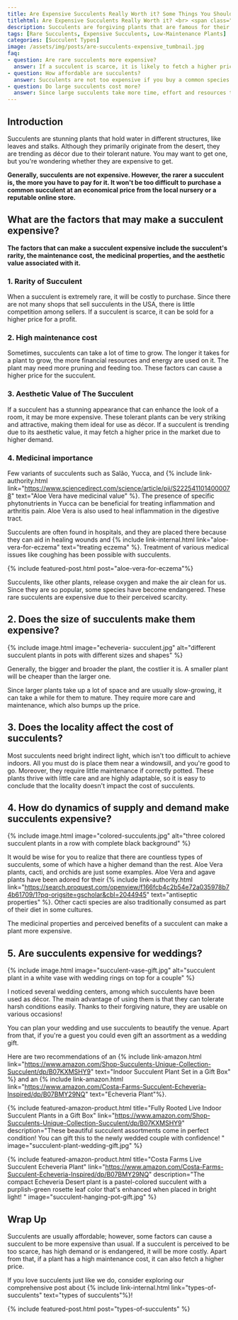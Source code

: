 ```yaml
--- 
title: Are Expensive Succulents Really Worth it? Some Things You Should Know
titlehtml: Are Expensive Succulents Really Worth it? <br> <span class="highlight">Some Things You Should Know</span>
description: Succulents are forgiving plants that are famous for their exotic look. While some can be pretty expensive, are they really worth the price?
tags: [Rare Succulents, Expensive Succulents, Low-Maintenance Plants]
categories: [Succulent Types]
image: /assets/img/posts/are-succulents-expensive_tumbnail.jpg
faq: 
- question: Are rare succulents more expensive?
  answer: If a succulent is scarce, it is likely to fetch a higher price in the market. So rare succulents are expensive.
- question: How affordable are succulents?
  answer: Succulents are not too expensive if you buy a common species like aloe vera or the snake plant. The are affordable for most and cost close to nothing in the long-run since they need little maintenance.
- question: Do large succulents cost more?
  answer: Since large succulents take more time, effort and resources to grow. Moreover, since most large succulents are slow-growing, they tend to be more expensive than indoor succulents.
---
```


## Introduction

Succulents are stunning plants that hold water in different structures, like leaves and stalks. Although they primarily originate from the desert, they are trending as décor due to their tolerant nature. You may want to get one, but you're wondering whether they are expensive to get.

**Generally, succulents are not expensive. However, the rarer a succulent is, the more you have to pay for it. It won't be too difficult to purchase a common succulent at an economical price from the local nursery or a reputable online store.**

##  What are the factors that may make a succulent expensive?

**The factors that can make a succulent expensive include the succulent's rarity, the maintenance cost, the medicinal properties, and the aesthetic value associated with it.**

### 1. Rarity of Succulent

When a succulent is extremely rare, it will be costly to purchase. Since there are not many shops that sell succulents in the USA, there is little competition among sellers. If a succulent is scarce, it can be sold for a higher price for a profit.

### 2. High maintenance cost

Sometimes, succulents can take a lot of time to grow. The longer it takes for a plant to grow, the more financial resources and energy are used on it. The plant may need more pruning and feeding too. These factors can cause a higher price for the succulent.

### 3. Aesthetic Value of The Succulent

If a succulent has a stunning appearance that can enhance the look of a room, it may be more expensive. These tolerant plants can be very striking and attractive, making them ideal for use as décor. If a  succulent is trending due to its aesthetic value, it may fetch a higher price in the market due to higher demand.

### 4. Medicinal importance

Few variants of succulents such as Salão, Yucca, and {% include link-authority.html link="https://www.sciencedirect.com/science/article/pii/S2225411014000078" text="Aloe Vera have medicinal value" %}. The presence of specific phytonutrients in Yucca can be beneficial for treating inflammation and arthritis pain. Aloe Vera is also used to heal inflammation in the digestive tract. 

Succulents are often found in hospitals, and they are placed there because they can aid in healing wounds and {% include link-internal.html link="aloe-vera-for-eczema" text="treating eczema" %}. Treatment of various medical issues like coughing has been possible with succulents. 

{% include featured-post.html post="aloe-vera-for-eczema"%}

Succulents, like other plants, release oxygen and make the air clean for us. Since they are so popular, some species have become endangered. These rare succulents are expensive due to their perceived scarcity.

## 2. Does the size of succulents make them expensive?

{% include image.html image="echeveria- succulent.jpg" alt="different succulent plants in pots with different sizes and shapes" %}

Generally, the bigger and broader the plant, the costlier it is. A smaller plant will be cheaper than the larger one. 

Since larger plants take up a lot of space and are usually slow-growing, it can take a while for them to mature. They require more care and maintenance, which also bumps up the price.

## 3. Does the locality affect the cost of succulents?

Most succulents need bright indirect light, which isn't too difficult to achieve indoors. All you must do is place them near a windowsill, and you're good to go. Moreover, they require little maintenance if correctly potted. These plants thrive with little care and are highly adaptable, so it is easy to conclude that the locality doesn't impact the cost of succulents. 

## 4. How do dynamics of supply and demand make succulents expensive?

{% include image.html image="colored-succulents.jpg" alt="three colored succulent plants in a row with complete black background" %}

It would be wise for you to realize that there are countless types of succulents, some of which have a higher demand than the rest. Aloe Vera plants, cacti, and orchids are just some examples. Aloe Vera and agave plants have been adored for their {% include link-authority.html link="https://search.proquest.com/openview/f166fcb4c2b54e72a035978b74b61709/1?pq-origsite=gscholar&cbl=2044945" text="antiseptic properties" %}. Other cacti species are also traditionally consumed as part of their diet in some cultures. 

The medicinal properties and perceived benefits of a succulent can make a plant more expensive.

## 5. Are succulents expensive for weddings?

{% include image.html image="succulent-vase-gift.jpg" alt="succulent plant in a white vase with wedding rings on top for a couple" %}

I noticed several wedding centers, among which succulents have been used as décor. The main advantage of using them is that they can tolerate harsh conditions easily. Thanks to their forgiving nature, they are usable on various occasions! 

You can plan your wedding and use succulents to beautify the venue. Apart from that, if you're a guest you could even gift an assortment as a wedding gift.

Here are two recommendations of an {% include link-amazon.html link="https://www.amazon.com/Shop-Succulents-Unique-Collection-Succulent/dp/B07KXMSHY9" text="Indoor Succulent Plant Set in a Gift Box" %} and an {% include link-amazon.html link="https://www.amazon.com/Costa-Farms-Succulent-Echeveria-Inspired/dp/B07BMY29NQ" text="Echeveria Plant"%}.

{% include featured-amazon-product.html title="Fully Rooted Live Indoor Succulent Plants in a Gift Box" link="https://www.amazon.com/Shop-Succulents-Unique-Collection-Succulent/dp/B07KXMSHY9" description="These beautiful succulent assortments come in perfect condition! You can gift this to the newly wedded couple with confidence! " image="succulent-plant-wedding-gift.jpg" %}

{% include featured-amazon-product.html title="Costa Farms Live Succulent Echeveria Plant" link="https://www.amazon.com/Costa-Farms-Succulent-Echeveria-Inspired/dp/B07BMY29NQ" description="The compact Echeveria Desert plant is a pastel-colored succulent with a purplish-green rosette leaf color that's enhanced when placed in bright light! " image="succulent-hanging-pot-gift.jpg" %}

## Wrap Up 
 
Succulents are usually affordable; however, some factors can cause a succulent to be more expensive than usual. If a succulent is perceived to be too scarce, has high demand or is endangered, it will be more costly. Apart from that, if a plant has a high maintenance cost, it can also fetch a higher price. 

If you love succulents just like we do, consider exploring our comprehensive post about {% include link-internal.html link="types-of-succulents" text="types of succulents"%}!

{% include featured-post.html post="types-of-succulents" %}
